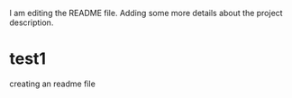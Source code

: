 I am editing the README file. Adding some more details about the project description.
# test1
creating an readme file
